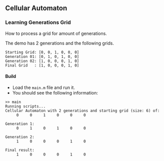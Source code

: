 ## Cellular Automaton


### Learning Generations Grid

How to process a grid for amount of generations.

The demo has 2 generations and the following grids.

```
Starting Grid: [0, 0, 1, 0, 0, 0]
Generation 01: [0, 1, 0, 1, 0, 0]
Generation 02: [1, 0, 0, 0, 1, 0]
Final Grid   : [1, 0, 0, 0, 1, 0]
```


#### Build
- Load the `main.m` file and run it.
- You should see the following information:

```
>> main
Running scripts...
Cellular Automaton with 2 generations and starting grid (size: 6) of:
     0     0     1     0     0     0

Generation 1:
     0     1     0     1     0     0

Generation 2:
     1     0     0     0     1     0

Final result:
     1     0     0     0     1     0
```
